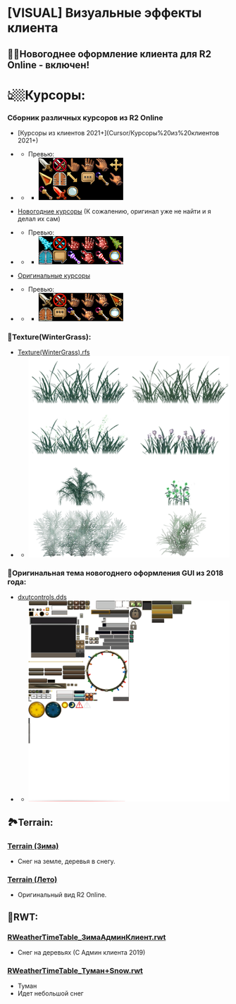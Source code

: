# [VISUAL] Визуальные эффекты клиента
## 🎅🏻Новогоднее оформление клиента для R2 Online -  включен!

# 👆🏼Курсоры:
### Сборник различных курсоров из R2 Online
- [Курсоры из клиентов 2021+](Cursor/Курсоры%20из%20клиентов 2021+)
- - Превью:
- - - ![collage.png](Cursor/Курсоры%20из%20клиентов%202021+/collage.png)

- [Новогодние курсоры](Cursor/Новогодние%20курсоры) (К сожалению, оригинал уже не найти и я делал их сам)
- - Превью:
- - - ![collage.png](Cursor/Новогодние%20курсоры/collage.png)

- [Оригинальные курсоры](Cursor/Оригинальные%20курсоры)
- - Превью:
- - - ![collage.png](Cursor/Оригинальные%20курсоры/collage.png)

### 🎄Texture(WinterGrass):
- [Texture(WinterGrass).rfs](Texture(WinterGrass).rfs)
- - ![Grass.png](Grass.png)

### 🎉Оригинальная тема новогоднего оформления GUI из 2018 года:
- [dxutcontrols.dds](GUI/dxutcontrols.dds)
- - ![dxutcontrols.png](dxutcontrols.png)

## 🏞️Terrain:
### [Terrain (Зима)](Terrain%20(Зима))
- Снег на земле, деревья в снегу.

### [Terrain (Лето)](Terrain%20(Лето))
- Оригинальный вид R2 Online.


## 🌄RWT:
### [RWeatherTimeTable_ЗимаАдминКлиент.rwt](RWT/RWeatherTimeTable_ЗимаАдминКлиент.rwt)
- Снег на деревьях (С Админ клиента 2019)

### [RWeatherTimeTable_Туман+Snow.rwt](RWT/RWeatherTimeTable_Туман+Snow.rwt)
- Туман
- Идет небольшой снег